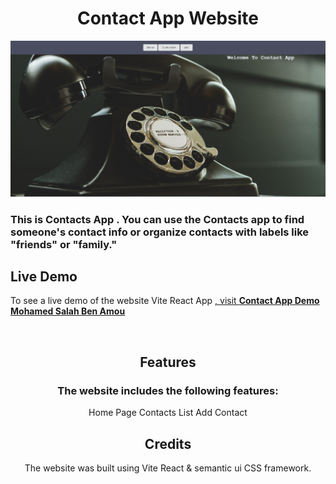 <h1 align="center">Contact App Website</h1>
<div align="center">
  <img alt="Demo" src="./client/public/assets/contactApp.jpg" />
</div>
<h3>This is Contacts App . You can use the Contacts app to find someone's contact info or organize contacts with labels like "friends" or "family." </h3>

<h2>Live Demo</h2>
<p>To see a live demo of the website Vite React App <a href="https://vite-contact-app.onrender.com">, visit <strong> Contact App Demo </strong></a>
  <a href="https://med-salah-ben-amou.onrender.com/" target="_blank"> <strong>Mohamed Salah Ben Amou</strong></a></p>

<br/>

<center>
<h2 align="center">
Features
</h2>
<h3>The website includes the following features:</h3>
<p>
Home Page
Contacts List
Add Contact
</p>

<h2 align="center">Credits</h2>
<p>The website was built using Vite React & semantic ui CSS framework.</p>